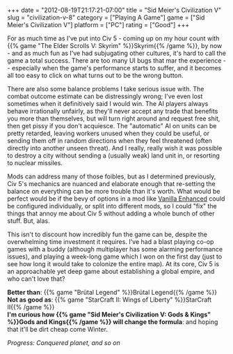 +++
date = "2012-08-19T21:17:21-07:00"
title = "Sid Meier's Civilization V"
slug = "civilization-v-8"
category = ["Playing A Game"]
game = ["Sid Meier's Civilization V"]
platform = ["PC"]
rating = ["Good"]
+++

For as much time as I've put into Civ 5 - coming up on my hour count with {{% game "The Elder Scrolls V: Skyrim" %}}Skyrim{{% /game %}}, by now - and as much fun as I've had subjugating other cultures, it's hard to call the game a total success.  There are too many UI bugs that mar the experience -- especially when the game's performance starts to suffer, and it becomes all too easy to click on what turns out to be the wrong button.

There are also some balance problems I take serious issue with.  The combat outcome estimate can be distressingly wrong; I've even lost sometimes when it definitively said I would win.  The AI players always behave irrationally unfairly, as they'll never accept any trade that benefits you more than themselves, but will turn right around and request free shit, then get pissy if you don't acquiesce.  The "automatic" AI on units can be pretty retarded, leaving workers unused when they could be useful, or sending them off in random directions when they feel threatened (often directly into another unseen threat).  And I really, really wish it was possible to destroy a city without sending a (usually weak) land unit in, or resorting to nuclear missiles.

Mods can address many of those foibles, but as I determined previously, Civ 5's mechanics are nuanced and elaborate enough that re-setting the balance on everything can be more trouble than it's worth.  What would be perfect would be if the bevy of options in a mod like <a href="http://steamcommunity.com/sharedfiles/filedetails/?id=78295051">Vanilla Enhanced</a> could be configured individually, or split into different mods, so I could "fix" the things that annoy me about Civ 5 without adding a whole bunch of other stuff.  But, alas.

This isn't to discount how incredibly fun the game can be, despite the overwhelming time investment it requires.  I've had a blast playing co-op games with a buddy (although multiplayer has some alarming performance issues), and playing a week-long game which I won on the first day (just to see how long it would take to colonize the entire map).  At its core, Civ 5 is an approachable yet deep game about establishing a global empire, and who can't love that?

<b>Better than</b>: {{% game "Br&uuml;tal Legend" %}}Br&uuml;tal Legend{{% /game %}}  
<b>Not as good as</b>: {{% game "StarCraft II: Wings of Liberty" %}}StarCraft II{{% /game %}}  
<b>I'm curious how {{% game "Sid Meier's Civilization V: Gods &amp; Kings" %}}Gods and Kings{{% /game %}} will change the formula</b>: and hoping that it'll be dirt cheap come Winter.

<i>Progress: Conquered planet, and so on</i>